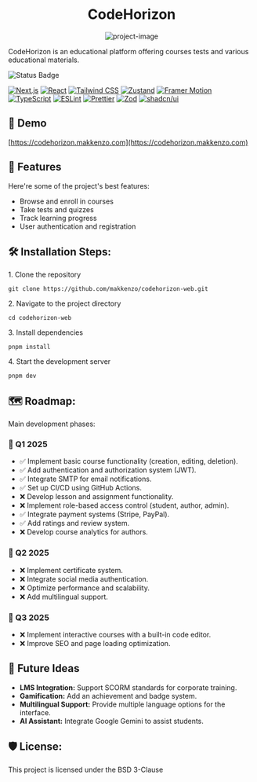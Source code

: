 <h1 align="center" id="title">CodeHorizon</h1>

<p align="center"><img src="https://socialify.git.ci/makkenzo/codehorizon-web/image?custom_description=An+educational+platform+offering+courses%2C+tests%2C+and+other+learning+materials.&amp;description=1&amp;font=Raleway&amp;forks=1&amp;issues=1&amp;language=1&amp;name=1&amp;owner=1&amp;pattern=Brick+Wall&amp;stargazers=1&amp;theme=Light" alt="project-image"></p>

<p id="description">CodeHorizon is an educational platform offering courses tests and various educational materials.</p>

![Status Badge](https://status.makkenzo.com/badge/Site/status)

[![Next.js](https://img.shields.io/badge/Next.js-000000?style=for-the-badge&logo=nextdotjs&logoColor=white)](https://nextjs.org/)
[![React](https://img.shields.io/badge/React-20232A?style=for-the-badge&logo=react&logoColor=61DAFB)](https://react.dev/)
[![Tailwind CSS](https://img.shields.io/badge/Tailwind_CSS-38B2AC?style=for-the-badge&logo=tailwind-css&logoColor=white)](https://tailwindcss.com/)
[![Zustand](https://img.shields.io/badge/Zustand-000000?style=for-the-badge&logo=zustand&logoColor=white)](https://zustand-demo.pmnd.rs/)
[![Framer Motion](https://img.shields.io/badge/Framer_Motion-0055FF?style=for-the-badge&logo=framer&logoColor=white)](https://www.framer.com/motion/)
[![TypeScript](https://img.shields.io/badge/TypeScript-3178C6?style=for-the-badge&logo=typescript&logoColor=white)](https://www.typescriptlang.org/)
[![ESLint](https://img.shields.io/badge/ESLint-4B32C3?style=for-the-badge&logo=eslint&logoColor=white)](https://eslint.org/)
[![Prettier](https://img.shields.io/badge/Prettier-F7B93E?style=for-the-badge&logo=prettier&logoColor=white)](https://prettier.io/)
[![Zod](https://img.shields.io/badge/Zod-3B82F6?style=for-the-badge&logo=typescript&logoColor=white)](https://zod.dev/)
[![shadcn/ui](https://img.shields.io/badge/shadcn/ui-000000?style=for-the-badge&logo=shadcn&logoColor=white)](https://ui.shadcn.com/)

<h2>🚀 Demo</h2>

[https://codehorizon.makkenzo.com](https://codehorizon.makkenzo.com)

<h2>🧐 Features</h2>

Here're some of the project's best features:

- Browse and enroll in courses
- Take tests and quizzes
- Track learning progress
- User authentication and registration

<h2>🛠️ Installation Steps:</h2>

<p>1. Clone the repository</p>

```
git clone https://github.com/makkenzo/codehorizon-web.git
```

<p>2. Navigate to the project directory</p>

```
cd codehorizon-web
```

<p>3. Install dependencies</p>

```
pnpm install
```

<p>4. Start the development server</p>

```
pnpm dev
```

<h2>🗺️ Roadmap:</h2>

<p>Main development phases:</p>

<h3>📅 Q1 2025</h3>
<ul>
    <li>✅ Implement basic course functionality (creation, editing, deletion).</li>
    <li>✅ Add authentication and authorization system (JWT).</li>
    <li>✅ Integrate SMTP for email notifications.</li>
    <li>✅ Set up CI/CD using GitHub Actions.</li>
    <li>❌ Develop lesson and assignment functionality.</li>
    <li>❌ Implement role-based access control (student, author, admin).</li>
    <li>✅ Integrate payment systems (Stripe, PayPal).</li>
    <li>✅ Add ratings and review system.</li>
    <li>❌ Develop course analytics for authors.</li>
</ul>

<h3>📅 Q2 2025</h3>
<ul>
    <li>❌ Implement certificate system.</li>
    <li>❌ Integrate social media authentication.</li>
    <li>❌ Optimize performance and scalability.</li>
    <li>❌ Add multilingual support.</li>
</ul>

<h3>📅 Q3 2025</h3>
<ul>
    <li>❌ Implement interactive courses with a built-in code editor.</li>
    <li>❌ Improve SEO and page loading optimization.</li>
</ul>

<h2>🔮 Future Ideas</h2>
<ul>
    <li><strong>LMS Integration:</strong> Support SCORM standards for corporate training.</li>
    <li><strong>Gamification:</strong> Add an achievement and badge system.</li>
    <li><strong>Multilingual Support:</strong> Provide multiple language options for the interface.</li>
    <li><strong>AI Assistant:</strong> Integrate Google Gemini to assist students.</li>
</ul>

<h2>🛡️ License:</h2>

This project is licensed under the BSD 3-Clause
